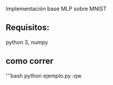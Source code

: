 Implementación base MLP sobre MNIST
## Requisitos:
python 3, numpy

## como correr
'''bash 
python ejemplo.py
:qw



